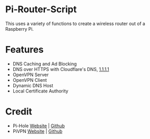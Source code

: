 # Pi-Router-Script
This uses a variety of functions to create a wireless router out of a Raspberry Pi.
# Features
* DNS Caching and Ad Blocking
* DNS over HTTPS with Cloudflare's DNS, [1.1.1.1](https://1.1.1.1)
* OpenVPN Server
* OpenVPN Client
* Dynamic DNS Host
* Local Certificate Authority

# Credit
* Pi-Hole [Website](https://pi-hole.net) | [Github](https://github.com/pi-hole)
* PiVPN [Website](http://www.pivpn.io) | [Github](https://github.com/pivpn)
